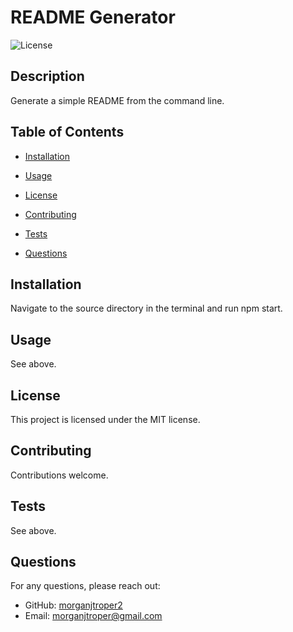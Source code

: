 # README Generator

![License](https://img.shields.io/badge/license-MIT-blue.svg)

## Description
Generate a simple README from the command line.

## Table of Contents
* [Installation](#installation)
* [Usage](#usage)

* [License](#license)
* [Contributing](#contributing)
* [Tests](#tests)
* [Questions](#questions)

## Installation
Navigate to the source directory in the terminal and run npm start.

## Usage
See above.

## License

This project is licensed under the MIT license.

## Contributing
Contributions welcome.

## Tests
See above.

## Questions
For any questions, please reach out:
- GitHub: [morganjtroper2](https://github.com/morganjtroper2)
- Email: [morganjtroper@gmail.com](mailto:morganjtroper@gmail.com)
